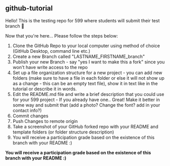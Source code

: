 ## github-tutorial
Hello! This is the testing repo for 599 where students will submit their test branch 🚀

Now that you're here...
Please follow the steps below: 

1. Clone the GitHub Repo to your local computer using method of choice (GitHub Desktop, command line etc.) 
2. Create a new Branch called "LASTNAME_FIRSTNAME_branch"
3. Publish your new Branch - say "yes I want to make this a fork" since you won't have write access to the repo
4. Set up a file organization structure for a new project - you can add new folders (make sure to have a file in each folder or else it will not show up as a change - this can be an empty text file), show it in text like in the tutorial or describe it in words.
5. Edit the README.md file and write a brief description that you could use for your 599 project - If you already have one.. Great! Make it better in some way and submit that (add a photo? Change the font? add in your contact info?)
6. Commit changes
7. Push Changes to remote origin
8. Take a screenshot of your GitHub forked repo with your README and template folders (or folder structure description)
9. You will receive a participation grade based on the existence of this branch with your README :) 

**You will receive a participation grade based on the existence of this branch with your README :)**
